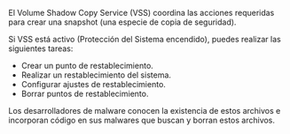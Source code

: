 El Volume Shadow Copy Service (VSS) coordina las acciones requeridas para crear una snapshot (una especie de copia de seguridad).

Si VSS está activo (Protección del Sistema encendido), puedes realizar las siguientes tareas:

- Crear un punto de restablecimiento.
- Realizar un restablecimiento del sistema.
- Configurar ajustes de restablecimiento.
- Borrar puntos de restablecimiento.

Los desarrolladores de malware conocen la existencia de estos archivos e incorporan código en sus malwares que buscan y borran estos archivos.